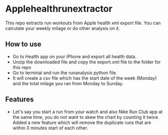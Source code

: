 # Applehealthrunextractor
This repo extracts run workouts from Apple health xml export file. You can calculate your weekly milage or do other analysis on it.

## How to use
- Go to Health app on your iPhone and export all health data.
- Unzip the downloaded file and copy the export.xml file to the folder for this repo
- Go to terminal and run the runanalysis python file.
- It will create a csv file which has the start date of the week (Monday) and the total milage you ran from Monday to Sunday.

## Features
- Let's say you start a run from your watch and also Nike Run Club app at the same time, you do not want to skew the chart by counting it twice. Added a new feature which will remove the duplicate runs that are within 3 minutes start of each other. 
  
